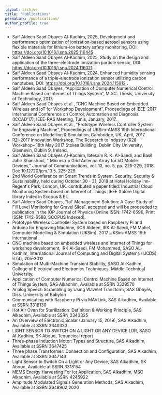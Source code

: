 ```yaml
---
layout: archive
title: "Publications"
permalink: /publications/
author_profile: true
---
```


* Saif Aldeen Saad Obayes Al-Kadhim, 2025, Development and performance optimization of ionization-based aerosol sensors using flexible materials for lithium-ion battery safety monitoring, DOI: https://doi.org/10.1016/j.sna.2025.116445 .
* Saif Aldeen Saad Obayes Al-Kadhim, 2025, Study on the design and application of the three-electrode ionization particle sensor, DOI: https://doi.org/10.1016/j.sna.2024.116021 .
* Saif Aldeen Saad Obayes Al-Kadhim, 2024, Enhanced humidity sensing performance of a triple-electrode ionization sensor utilizing carbon nanotubes, DOI: https://doi.org/10.1016/j.sna.2024.115612 .
* Saif Aldeen Saad Obayes, “Application of Computer Numerical Control Machine Based on Internet of Things System”, M.SC. Thesis, University of Technology, 2017.
* Saif Aldeen Saad Obayes et al., “CNC Machine Based on Embedded Wireless and IoT for Workshop Development”, Proceedings of IEEE-2017 International Conference on Control, Automation and Diagnosis (ICCAD’17), IEEE-RAS Meeting, Tunis, January, 2017.
* Saif Aldeen Saad Obayes et al., “Prototype Wireless Controller System for Engraving Machine”, Proceedings of UKSim-AMSS 19th International Conference on Modelling & Simulation, Cambridge, UK, April, 2017.
* R2i-2017 Innovation Workshop, The Research to Industry (R2i) Workshop– 18th May 2017 Stokes Building, Dublin City University, Glasnevin, Dublin 9, Ireland.
* Saif Aldeen Saad Obayes Al-Kadhim, Ibtesam R. K. Al-Saedi, and Basil Jabir Shanshool, " Microstrip Grid Antenna Array for 5G Mobile Devices," Journal of Communications, vol. 13, no. 5, pp. 225-229, 2018. Doi: 10.12720/jcm.13.5. 225-229.
* 2nd World Conference on Smart Trends in System, Security, Security & Sustainability, held during October 30 - 31, 2018 at Hotel Holiday Inn- Regent's Park, London, UK. contributed a paper titled: Industrial Cloud Monitoring System based on Internet of Things. IEEE Xplore Digital library Index in Scopus & EI.
* Saif Aldeen Saad Obayes, "IoT Management Solution: A Case Study of Fill Level Monitoring for Gravel Silos". accepted and will be proceeded to publication in the IOP Journal of Physics (Online ISSN: 1742-6596, Print ISSN: 1742-6588, SCOPUS Indexed).
*	Prototype Wireless Controller System based on Raspberry Pi and Arduino for Engraving Machine, SOS Aldeen, IRK Al-Saedi, FM Mahel, Computer Modelling & Simulation (UKSim), 2017 UKSim-AMSS 19th International .
*	CNC machine based on embedded wireless and Internet of Things for workshop development, IRK Al-Saedi, FM Mohammed, SASO AL-Kadhim, International Journal of Computing and Digital Systems (IJCDS) 6 (4), 205-2012
*	Simulation of Multi-Machine Transient Stability, SASO Al-Kadhim, College of Electrical and Electronics Techniques, Middle Technical University.
*	Application of Computer Numerical Control Machine Based on Internet of Things System, SAS Alkadhim, Available at SSRN 3329570
*	Analog Speech Scrambling by Using Wavelet Transform, SAS Obayes, Diss. University of Babylon
*	Communicating with Raspberry Pi via MAVLink, SAS Alkadhim, Available at SSRN 3318130
*	Hot Air Oven for Sterilization: Definition & Working Principle, SAS Alkadhim, Available at SSRN 3340325
*	An Overview of Electronic Scalar (January 15, 2019), SAS Alkadhim, Available at SSRN 3340333
*	LIGHT SENSOR TO SWITCH ON A LIGHT OR ANY DEVICE LDR, SASO Al-Kadhim, SK Aboud, Tequneical report
*	Three-phase Induction Motor: Types and Structure, SAS Alkadhim, Available at SSRN 3647425
*	Three phase Transformer: Connection and Configuration, SAS Alkadhim, Available at SSRN 3647143
*	Light Sensor to Switch On a Light or Any Device, SAS Alkadhim, SK Aboud, Available at SSRN 3318154
*	MEMS Energy Harvesting For Iot Application, SAS Alkadhim, MSO Alkadhim, Available at SSRN 4245922
*	Amplitude Modulated Signals Generation Methods, SAS Alkadhim, Available at SSRN 3648902,2020
